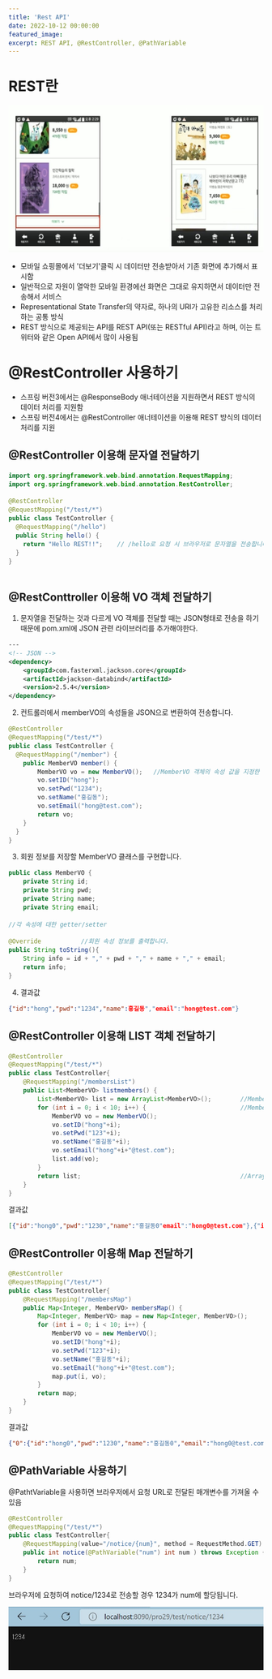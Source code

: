 ```yaml
---
title: 'Rest API'
date: 2022-10-12 00:00:00
featured_image: 
excerpt: REST API, @RestController, @PathVariable
---
```


REST란
================

![](/images/Spring_Framework/Rest.jpg)

* 모바일 쇼핑몰에서 '더보기'클릭 시 데이터만 전송받아서 기존 화면에 추가해서 표시함
* 일반적으로 자원이 열악한 모바일 환경에선 화면은 그대로 유지하면서 데이터만 전송해서 서비스
* Representational State Transfer의 약자로, 하나의 URI가 고유한 리소스를 처리하는 공통 방식
* REST 방식으로 제공되는 API를 REST API(또는 RESTful API)라고 하며, 이는 트위터와 같은 Open API에서 많이 사용됨

 @RestController 사용하기
 =============================
 
 * 스프링 버전3에서는 @ResponseBody 애너테이션을 지원하면서 REST 방식의 데이터 처리를 지원함
 * 스프링 버전4에서는 @RestController 애너테이션을 이용해 REST 방식의 데이터 처리를 지원

@RestController 이용해 문자열 전달하기
--------------------------------------------------------------------------------

```java
import org.springframework.web.bind.annotation.RequestMapping;
import org.springframework.web.bind.annotation.RestController;

@RestController
@RequestMapping("/test/*")
public class TestController {
  @RequestMapping("/hello")
  public String hello() {
    return "Hello REST!!";    // /hello로 요청 시 브라우저로 문자열을 전송합니다.
  }
}
  
```

@RestConttroller 이용해 VO 객체 전달하기
----------------------------------------

1. 문자열을 전달하는 것과 다르게 VO 객체를 전달할 때는 JSON형태로 전송을 하기 때문에 pom.xml에 JSON 관련 라이브러리를 추가해야한다.

```pom.xml
---
<!-- JSON -->
<dependency>
	<groupId>com.fasterxml.jackson.core</groupId>
	<artifactId>jackson-databind</artifactId>
	<version>2.5.4</version>
</dependency>
```

2. 컨트롤러에서 memberVO의 속성들을 JSON으로 변환하여 전송합니다.
```java
@RestController
@RequestMapping("/test/*")
public class TestController {
  @RequestMapping("/member") {
    public MemberVO member() {
	    MemberVO vo = new MemberVO();   //MemberVO 객체의 속성 값을 지정한 후 JSON으로 전송합니다.
	    vo.setID("hong");
	    vo.setPwd("1234");
	    vo.setName("홍길동");
	    vo.setEmail("hong@test.com");
	    return vo;
	}	    
  }
}
```
3. 회원 정보를 저장할 MemberVO 클래스를 구현합니다.

```java
public class MemberVO {
	private String id;
	private String pwd;
	private String name;
	private String email;

//각 속성에 대한 getter/setter

@Override			//회원 속성 정보를 출력합니다.
public String toString(){
	String info = id + "," + pwd + "," + name + "," + email;
	return info;
}
```

4. 결과값

```JSON
{"id":"hong","pwd":"1234","name":홍길동","email":"hong@test.com"}
```

@RestController 이용해 LIST 객체 전달하기
------------------------------------------------

```java
@RestController
@RequestMapping("/test/*")
public class TestController{
	@RequestMapping("/membersList")
	public List<MemberVO> listmembers() {
		List<MemberVO> list = new ArrayList<MemberVO>();		//MemberVO 객체를 저장할 ArrayList 객체를 생성합니다.
		for (int i = 0; i < 10; i++) {							//MemberVO 객체를 10개 생성해 ArrayList에 저장합니다.
			MemberVO vo = new MemberVO();
			vo.setID("hong"+i);
			vo.setPwd("123"+i);
			vo.setName("홍길동"+i);
			vo.setEmail("hong"+i+"@test.com");
			list.add(vo);
		}
		return list;											//ArrayList를 JSON으로 브라우저에 전송합니다.
	}
}
```

결과값
```JSON
[{"id":"hong0","pwd":"1230","name":"홍길동0"email":"hong0@test.com"},{"id":"hong1","pwd":"1231","name":"홍길동1","email":"hong1@test.com"},{"id":"hong2","pwd":"1232","name":"홍길동2","email":"hong2@test.com"},{"id":"hong3","pwd":"1233","name":"홍길동3","email":"hong3@test.com"},{"id":"hong4","pwd":"1234","name":"홍길동4","email":"hong4@test.com"},{"id":"hong5","pwd":"1235","name":"홍길동5","email":"hong5@test.com"},{"id":"hong6","pwd":"1236","name":"홍길동6","email":"hong6@test.com"},{"id":"hong7","pwd":"1237","name":"홍길동7","email":"hong7@test.com"},{"id":"hong8","pwd":"1238","name":"홍길동8","email":"hong8@test.com"},{"id":"hong9","pwd":"1239","name":"홍길동9","email":"hong9@test.com"}]
```

@RestController 이용해 Map 전달하기
-----------------------------------------------

```java
@RestController
@RequestMapping("/test/*")
public class TestController{
	@RequestMapping("/membersMap")
	public Map<Integer, MemberVO> membersMap() {
		Map<Integer, MemberVO> map = new Map<Integer, MemberVO>();		//MemberVO 객체를 저장할 HashMap 객체를 생성합니다.
		for (int i = 0; i < 10; i++) {									//MemberVO 객체를 HashMap에 저장합니다.
			MemberVO vo = new MemberVO();
			vo.setID("hong"+i);
			vo.setPwd("123"+i);
			vo.setName("홍길동"+i);
			vo.setEmail("hong"+i+"@test.com");
			map.put(i, vo);
		}
		return map;														//HashMap 객체를 브라우저로 전송합니다.
	}
}
```

결과값
```JSON
{"0":{"id":"hong0","pwd":"1230","name":"홍길동0","email":"hong0@test.com"},"1":{"id":"hong1","pwd":"1231","name":"홍길동1","email":"hong1@test.com"},"2":{"id":"hong2","pwd":"1232","name":"홍길동2","email":"hong2@test.com"},"3":{"id":"hong3","pwd":"1233","name":"홍길동3","email":"hong3@test.com"},"4":{"id":"hong4","pwd":"1234","name":"홍길동4","email":"hong4@test.com"},"5":{"id":"hong5","pwd":"1235","name":"홍길동5","email":"hong5@test.com"},"6":{"id":"hong6","pwd":"1236","name":"홍길동6","email":"hong6@test.com"},"7":{"id":"hong7","pwd":"1237","name":"홍길동7","email":"hong7@test.com"},"8":{"id":"hong8","pwd":"1238","name":"홍길동8","email":"hong8@test.com"},"9":{"id":"hong9","pwd":"1239","name":"홍길동9","email":"hong9@test.com"}}
```

@PathVariable 사용하기
----------------------------

@PathtVariable을 사용하면 브라우저에서 요청 URL로 전달된 매개변수를 가져올 수 있음

```java
@RestController
@RequestMapping("/test/*")
public class TestController{
	@RequestMapping(value="/notice/{num}", method = RequestMethod.GET)			//브라우저에서 요청 시 {num} 부분의 값이 @PathVariable 로 지정됩니다.
	public int notice(@PathVariable("num") int num ) throws Exception {			//요청 URL에서 지정된 값이 num에 자동으로 할당됩니다.
		return num;
	}
}
```

브라우저에 요청하여 notice/1234로 전송할 경우 1234가 num에 할당됩니다.

![](/images/Spring_Framework/PathVariable.jpg)
